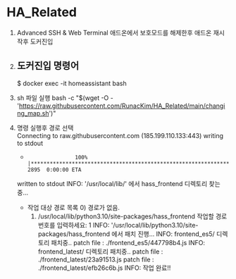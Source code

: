 # HA_Related

1. Advanced SSH & Web Terminal 애드온에서 보호모드를 해제한후 애드온 재시작후 도커진입

2. ## 도커진입 명령어
   $ docker exec -it homeassistant bash

3. sh 파일 실행
   bash -c "$(wget -O - 'https://raw.githubusercontent.com/RunacKim/HA_Related/main/changing_map.sh')"

4. 명령 실행후 경로 선택   
   Connecting to raw.githubusercontent.com (185.199.110.133:443)
   writing to stdout
   -                    100% |***********************************************************************************************************************************************************************************************|  2895  0:00:00 ETA
   written to stdout
   INFO: '/usr/local/lib/' 에서 hass_frontend 디렉토리 찾는중...
   * 작업 대상 경로 목록
       0) 경로가 없음.
       1) /usr/local/lib/python3.10/site-packages/hass_frontend
   작업할 경로 번호를 입력하세요: 1
   INFO: '/usr/local/lib/python3.10/site-packages/hass_frontend 에서 패치 진행...
   INFO: frontend_es5/ 디렉토리 패치중..
     patch file : ./frontend_es5/447798b4.js
   INFO: frontend_latest/ 디렉토리 패치중..
     patch file : ./frontend_latest/23a91513.js
     patch file : ./frontend_latest/efb26c6b.js
   INFO: 작업 완료!!
